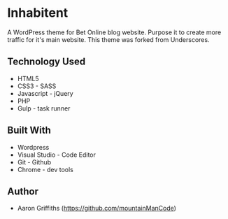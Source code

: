 # Inhabitent

A WordPress theme for Bet Online blog website. Purpose it to create more traffic for it's main website. This theme was forked from Underscores. 

## Technology Used

* HTML5
* CSS3 - SASS
* Javascript - jQuery
* PHP
* Gulp - task runner

## Built With

* Wordpress
* Visual Studio - Code Editor
* Git - Github
* Chrome - dev tools

## Author

* Aaron Griffiths (https://github.com/mountainManCode)